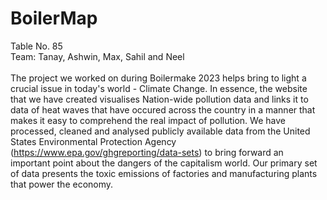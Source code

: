 # BoilerMap

Table No. 85<br>
Team: Tanay, Ashwin, Max, Sahil and Neel<br>
<br>
The project we worked on during Boilermake 2023 helps bring to light a crucial issue in today's world - Climate Change. In essence, the website that we have created visualises Nation-wide pollution data and links it to data of heat waves that have occured across the country in a manner that makes it easy to comprehend the real impact of pollution. We have processed, cleaned and analysed publicly available data from the United States Environmental Protection Agency (https://www.epa.gov/ghgreporting/data-sets) to bring forward an important point about the dangers of the capitalism world. Our primary set of data presents the toxic emissions of factories and manufacturing plants that power the economy.

